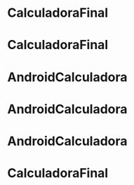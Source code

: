 # CalculadoraFinal
# CalculadoraFinal
# AndroidCalculadora
# AndroidCalculadora
# AndroidCalculadora
# CalculadoraFinal
